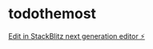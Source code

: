# todothemost

[Edit in StackBlitz next generation editor ⚡️](https://stackblitz.com/~/github.com/MobileAppHero/todothemost)